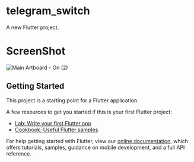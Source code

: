 # telegram_switch

A new Flutter project.

# ScreenShot 




![Main Artboard - On (2)](https://user-images.githubusercontent.com/54742205/179278586-80be781c-fe64-4ee5-a361-58c7a3c9d19d.gif)



## Getting Started

This project is a starting point for a Flutter application.

A few resources to get you started if this is your first Flutter project:

- [Lab: Write your first Flutter app](https://flutter.dev/docs/get-started/codelab)
- [Cookbook: Useful Flutter samples](https://flutter.dev/docs/cookbook)

For help getting started with Flutter, view our
[online documentation](https://flutter.dev/docs), which offers tutorials,
samples, guidance on mobile development, and a full API reference.
